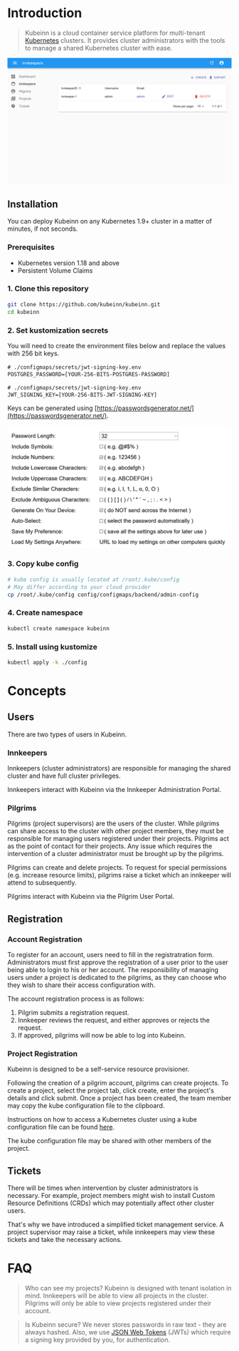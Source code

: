 # Introduction
> Kubeinn is a cloud container service platform for multi-tenant [Kubernetes](https://github.com/kubernetes/kubernetes) clusters. It provides cluster administrators with the tools to manage a shared Kubernetes cluster with ease.

![](./img/kubeinn-demo.png)

## Installation
You can deploy Kubeinn on any Kubernetes 1.9+ cluster in a matter of minutes, if not seconds. 
### Prerequisites
- Kubernetes version 1.18 and above
- Persistent Volume Claims
### 1. Clone this repository
```bash
git clone https://github.com/kubeinn/kubeinn.git
cd kubeinn
```
### 2. Set kustomization secrets
You will need to create the environment files below and replace the values with 256 bit keys. 

```env
# ./configmaps/secrets/jwt-signing-key.env
POSTGRES_PASSWORD=[YOUR-256-BITS-POSTGRES-PASSWORD]
```

```env
# ./configmaps/secrets/jwt-signing-key.env
JWT_SIGNING_KEY=[YOUR-256-BITS-JWT-SIGNING-KEY]
```

Keys can be generated using [https://passwordsgenerator.net/](https://passwordsgenerator.net/).

<img src="./docs/img/secret_generator_config.png" title="" alt="">

### 3. Copy kube config
```bash
# kube config is usually located at /root/.kube/config
# May differ according to your cloud provider
cp /root/.kube/config config/configmaps/backend/admin-config
```
### 4. Create namespace
```bash
kubectl create namespace kubeinn
```
### 5. Install using kustomize
```bash
kubectl apply -k ./config
```

# Concepts
## Users
There are two types of users in Kubeinn. 

### Innkeepers
Innkeepers (cluster administrators) are responsible for managing the shared cluster and have full cluster privileges.  

Innkeepers interact with Kubeinn via the Innkeeper Administration Portal.

### Pilgrims 
Pilgrims (project supervisors) are the users of the cluster. While pilgrims can share access to the cluster with other project members, they must be responsible for managing users registered under their projects. Pilgrims act as the point of contact for their projects. Any issue which requires the intervention of a cluster administrator must be brought up by the pilgrims.

Pilgrims can create and delete projects. To request for special permissions (e.g. increase resource limits), pilgrims raise a ticket which an innkeeper will attend to subsequently. 

Pilgrims interact with Kubeinn via the Pilgrim User Portal.

## Registration
### Account Registration

To register for an account, users need to fill in the registratration form. Administrators must first approve the registration of a user prior to the user being able to login to his or her account. The responsibility of managing users under a project is dedicated to the pilgrims, as they can choose who they wish to share their access configuration with.

The account registration process is as follows:
1. Pilgrim submits a registration request.
2. Innkeeper reviews the request, and either approves or rejects the request.
3. If approved, pilgrims will now be able to log into Kubeinn.

### Project Registration
Kubeinn is designed to be a self-service resource provisioner. 

Following the creation of a pilgrim account, pilgrims can create projects. To create a project, select the project tab, click create, enter the project's details and click submit. Once a project has been created, the team member may copy the kube configuration file to the clipboard. 

Instructions on how to access a Kubernetes cluster using a kube configuration file can be found [here](https://kubernetes.io/docs/concepts/configuration/organize-cluster-access-kubeconfig/#).

The kube configuration file may be shared with other members of the project.

## Tickets
There will be times when intervention by cluster administrators is necessary. For example, project members might wish to install Custom Resource Definitions (CRDs) which may potentially affect other cluster users.

That's why we have introduced a simplified ticket management service. A project supervisor may raise a ticket, while innkeepers may view these tickets and take the necessary actions.

# FAQ
> Who can see my projects?
Kubeinn is designed with tenant isolation in mind. Innkeepers will be able to view all projects in the cluster. Pilgrims will only be able to view projects registered under their account.

> Is Kubeinn secure?
We never stores passwords in raw text - they are always hashed. Also, we use [JSON Web Tokens](https://jwt.io/) (JWTs) which require a signing key provided by you, for authentication.